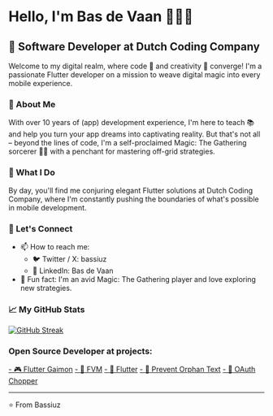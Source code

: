 # Hello, I'm Bas de Vaan 👋🧙‍♂️

## 🚀 Software Developer at Dutch Coding Company

Welcome to my digital realm, where code 🧬 and creativity 🎨 converge! I'm a passionate Flutter developer on a mission to weave digital magic into every mobile experience.

### 🌟 About Me
With over 10 years of (app) development experience, I'm here to teach 📚 and help you turn your app dreams into captivating reality. But that's not all – beyond the lines of code, I'm a self-proclaimed Magic: The Gathering sorcerer 🧙‍♂️ with a penchant for mastering off-grid strategies.

### 💼 What I Do
By day, you'll find me conjuring elegant Flutter solutions at Dutch Coding Company, where I'm constantly pushing the boundaries of what's possible in mobile development.

### 🤝 Let's Connect
- 📫 How to reach me:
    - 🐦 Twitter / X: bassiuz
    - 🔗 LinkedIn: Bas de Vaan
- 👾 Fun fact: I'm an avid Magic: The Gathering player and love exploring new strategies.

### 📈 My GitHub Stats
[![GitHub Streak](https://github-readme-streak-stats.herokuapp.com?user=bassiuz)](https://git.io/streak-stats)

### Open Source Developer at projects:
[- 🎮 Flutter Gaimon](https://github.com/istornz/flutter_gaimon)
[- 🚀 FVM](https://github.com/leoafarias/fvm)
[- 📱 Flutter](https://github.com/flutter/flutter)
[- 📖 Prevent Orphan Text](https://github.com/Bassiuz/prevent_orphan_text)
[- 🔐 OAuth Chopper](https://github.com/DutchCodingCompany/oauth_chopper)

---

⭐️ From Bassiuz
